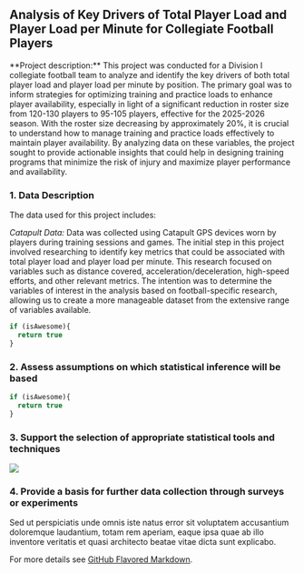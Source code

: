 ## Analysis of Key Drivers of Total Player Load and Player Load per Minute for Collegiate Football Players

<div class="justify-text">
**Project description:** This project was conducted for a Division I collegiate football team to analyze and identify the key drivers of both total player load and player load per minute by position. The primary goal was to inform strategies for optimizing training and practice loads to enhance player availability, especially in light of a significant reduction in roster size from 120-130 players to 95-105 players, effective for the 2025-2026 season. With the roster size decreasing by approximately 20%, it is crucial to understand how to manage training and practice loads effectively to maintain player availability. By analyzing data on these variables, the project sought to provide actionable insights that could help in designing training programs that minimize the risk of injury and maximize player performance and availability.
</div>
  
### 1. Data Description

The data used for this project includes:

*Catapult Data:* Data was collected using Catapult GPS devices worn by players during training sessions and games. The initial step in this project involved researching to identify key metrics that could be associated with total player load and player load per minute. This research focused on variables such as distance covered, acceleration/deceleration, high-speed efforts, and other relevant metrics. The intention was to determine the variables of interest in the analysis based on football-specific research, allowing us to create a more manageable dataset from the extensive range of variables available.

```javascript
if (isAwesome){
  return true
}
```

### 2. Assess assumptions on which statistical inference will be based

```javascript
if (isAwesome){
  return true
}
```

### 3. Support the selection of appropriate statistical tools and techniques

<img src="images/dummy_thumbnail.jpg?raw=true"/>

### 4. Provide a basis for further data collection through surveys or experiments

Sed ut perspiciatis unde omnis iste natus error sit voluptatem accusantium doloremque laudantium, totam rem aperiam, eaque ipsa quae ab illo inventore veritatis et quasi architecto beatae vitae dicta sunt explicabo. 

For more details see [GitHub Flavored Markdown](https://guides.github.com/features/mastering-markdown/).
